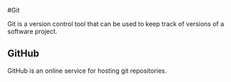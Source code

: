 #Git


Git is a version control tool that can be used to keep track of versions of a software project.

## GitHub







GitHub is an online service for hosting git repositories.































































































































































































































































          